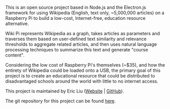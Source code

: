 This is an open source project based in Node.js and the Electron.js framework 
for using Wikipedia (English, text only, ~5,000,000 articles) on a Raspberry 
Pi to build a low-cost, Internet-free, education resource alternative.

Wiki Pi represents Wikipedia as a graph, takes articles as parameters and 
traverses them based on user-defined text similarity and relevance thresholds 
to aggregate related articles, and then uses natural language processing 
techniques to summarize this text and generate "course content".

Considering the low cost of Raspberry Pi's themselves (~$35), and how the 
entirety of Wikipedia could be loaded onto a USB, the primary goal of this 
project is to create an educational resource that could be distributed to 
disadvantaged schools around the world with little to no internet access.

This project is maintained by Eric Liu ([Website](http://ericliu.ca) | [GitHub](https://github.com/eliucs)).

The git repository for this project can be found [here](https://github.com/eliucs/wiki-pi).
